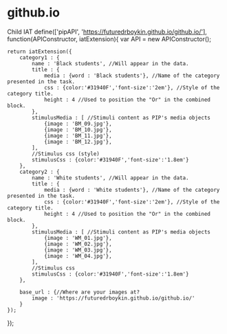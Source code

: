 # github.io
Child IAT
define(['pipAPI', 'https://futuredrboykin.github.io/github.io/'], function(APIConstructor, iatExtension){
    var API = new APIConstructor();

	return iatExtension({
		category1 : {
			name : 'Black students', //Will appear in the data.
			title : {
				media : {word : 'Black students'}, //Name of the category presented in the task.
				css : {color:'#31940F','font-size':'2em'}, //Style of the category title.
				height : 4 //Used to position the "Or" in the combined block.
			}, 
			stimulusMedia : [ //Stimuli content as PIP's media objects
    		    {image : 'BM_09.jpg'}, 
    			{image : 'BM_10.jpg'}, 
    			{image : 'BM_11.jpg'}, 
    			{image : 'BM_12.jpg'}, 
			], 
			//Stimulus css (style)
			stimulusCss : {color:'#31940F','font-size':'1.8em'}
		},	
		category2 :	{
			name : 'White students', //Will appear in the data.
			title : {
				media : {word : 'White students'}, //Name of the category presented in the task.
				css : {color:'#31940F','font-size':'2em'}, //Style of the category title.
				height : 4 //Used to position the "Or" in the combined block.
			}, 
			stimulusMedia : [ //Stimuli content as PIP's media objects
    		    {image : 'WM_01.jpg'}, 
    			{image : 'WM_02.jpg'}, 
    			{image : 'WM_03.jpg'}, 
    			{image : 'WM_04.jpg'}, 
			], 
			//Stimulus css
			stimulusCss : {color:'#31940F','font-size':'1.8em'}
		},	

		base_url : {//Where are your images at?
			image : 'https://futuredrboykin.github.io/github.io/'
		} 
	});
});
